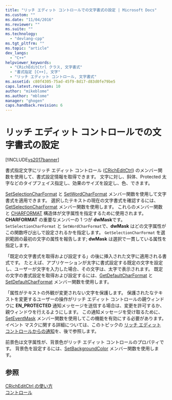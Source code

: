 ```yaml
---
title: "リッチ エディット コントロールでの文字書式の設定 | Microsoft Docs"
ms.custom: ""
ms.date: "11/04/2016"
ms.reviewer: ""
ms.suite: ""
ms.technology: 
  - "devlang-cpp"
ms.tgt_pltfrm: ""
ms.topic: "article"
dev_langs: 
  - "C++"
helpviewer_keywords: 
  - "CRichEditCtrl クラス, 文字書式"
  - "書式指定 [C++], 文字"
  - "リッチ エディット コントロール, 文字書式"
ms.assetid: c80f4305-75ad-45f9-8d17-d83d0fe79be5
caps.latest.revision: 10
author: "mikeblome"
ms.author: "mblome"
manager: "ghogen"
caps.handback.revision: 6
---
```

# リッチ エディット コントロールでの文字書式の設定
[!INCLUDE[vs2017banner](../assembler/inline/includes/vs2017banner.md)]

書式指定文字にリッチ エディット コントロール \([CRichEditCtrl](../Topic/CRichEditCtrl%20Class.md)\) のメンバー関数を使用して、書式設定情報を取得できます。  文字に対し、斜体、Protected 太字などのタイプフェイス指定し、効果のサイズを設定し、色、できます。  
  
 [SetSelectionCharFormat](../Topic/CRichEditCtrl::SetSelectionCharFormat.md) と [SetWordCharFormat](../Topic/CRichEditCtrl::SetWordCharFormat.md) メンバー関数を使用して文字書式を適用できます。  選択したテキストの現在の文字書式を確認するには、[GetSelectionCharFormat](../Topic/CRichEditCtrl::GetSelectionCharFormat.md) メンバー関数を使用します。  これらのメンバー関数と [CHARFORMAT](http://msdn.microsoft.com/library/windows/desktop/bb787881) 構造体が文字属性を指定するために使用されます。  **CHARFORMAT** の重要なメンバーの 1 つが **dwMask**です。  `SetSelectionCharFormat` と `SetWordCharFormat`で、**dwMask** はどの文字属性がこの関数呼び出しで設定されるかを指定します。  `GetSelectionCharFormat` を選択範囲の最初の文字の属性を報告します; **dwMask** は選択で一貫している属性を指定します。  
  
 「既定の文字書式を取得および設定する」の後に挿入された文字に適用される書式です。  たとえば、アプリケーションが太字に書式設定する既定の文字を設定し、ユーザーが文字を入力した場合、その文字は、太字で表示されます。  既定の文字の書式設定を取得および設定するには、[GetDefaultCharFormat](../Topic/CRichEditCtrl::GetDefaultCharFormat.md) と [SetDefaultCharFormat](../Topic/CRichEditCtrl::SetDefaultCharFormat.md) メンバー関数を使用します。  
  
 「属性がテキストの外観が変更されない文字を保護します。  保護されたなテキストを変更するユーザーの操作がリッチ エディット コントロールの親ウィンドウに **EN\_PROTECTED** 通知メッセージを送信する場合は、変更を許可するか、親ウィンドウを行えるようにします。  この通知メッセージを受け取るために、[SetEventMask](../Topic/CRichEditCtrl::SetEventMask.md) メンバー関数を使用してこの機能を有効にする必要があります。  イベント マスクに関する詳細については、このトピックの [リッチ エディット コントロールからの通知](../mfc/notifications-from-a-rich-edit-control.md)を、後で参照します。  
  
 前景色は文字属性が、背景色がリッチ エディット コントロールのプロパティです。  背景色を設定するには、[SetBackgroundColor](../Topic/CRichEditCtrl::SetBackgroundColor.md) メンバー関数を使用します。  
  
## 参照  
 [CRichEditCtrl の使い方](../mfc/using-cricheditctrl.md)   
 [コントロール](../mfc/controls-mfc.md)